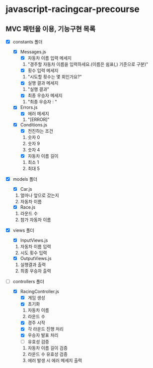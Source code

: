# javascript-racingcar-precourse

## MVC 패턴을 이용, 기능구현 목록

- [x] constants 폴더

  - [x] Messages.js
    - [x] 자동차 이름 입력 메세지
    1. "경주할 자동차 이름을 입력하세요.(이름은 쉼표(,) 기준으로 구분)"
    - [x] 횟수 입력 메세지
    1. "시도할 횟수는 몇 회인가요?"
    - [x] 실행 결과 메세지
    1. "실행 결과"
    - [x] 최종 우승자 메세지
    1. "최종 우승자 : "
  - [x] Errors.js
    - [x] 에러 메세지
    1. "[ERROR]"
  - [x] Conditions.js
    - [x] 전진하는 조건
    1. 숫자 0
    2. 숫자 9
    3. 숫자 4
    - [x] 자동차 이름 길이
    1. 최소 1
    2. 최대 5

- [x] models 폴더

  - [x] Car.js

  1. 얼마나 앞으로 갔는지
  2. 자동차 이름

  - [x] Race.js

  1. 라운드 수
  2. 참가 자동차 이름

- [x] views 폴더

  - [x] InputViews.js

  1. 자동차 이름 입력
  2. 시도 횟수 입력

  - [x] OutputViews.js

  1. 실행결과 출력
  2. 최종 우승자 출력

- [ ] controllers 폴더

  - [x] RacingController.js
    - [x] 게임 생성
    - [x] 초기화
    1. 자동차 이름
    2. 라운드 수
    - [x] 경주 시작
    - [x] 각 라운드 진행 처리
    - [x] 우승자 발표 처리
    - [ ] 유효성 검증
    1. 자동차 이름 길이 검증
    2. 라운드 수 유효성 검증
    3. 에러 발생 시 에러 메세지 출력
